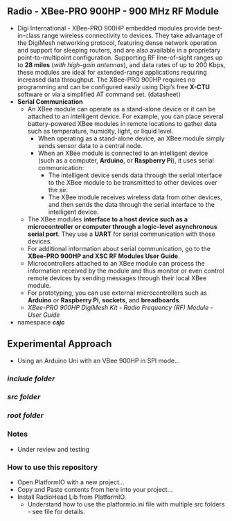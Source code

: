 ## Radio - XBee-PRO 900HP - 900 MHz RF Module
- Digi International - XBee-PRO 900HP embedded modules provide best-in-class range wireless connectivity to devices. They take advantage of the DigiMesh networking protocol, featuring dense network operation and support for sleeping routers, and are also available in a proprietary point-to-multipoint configuration. Supporting RF line-of-sight ranges up to **28 miles** (*with high-gain antennas*), and data rates of up to 200 Kbps, these modules are ideal for extended-range applications requiring increased data throughput. The XBee-PRO 900HP requires no programming and can be configured easily using Digi’s free **X-CTU** software or via a simplified AT command set. (datasheet)
- **Serial Communication**
    - An XBee module can operate as a stand-alone device or it can be attached to an intelligent device. For example, you can place several battery-powered XBee modules in remote locations to gather data such as temperature, humidity, light, or liquid level.
        - When operating as a stand-alone device, an XBee module simply sends sensor data to a central node.
        - When an XBee module is connected to an intelligent device (such as a computer, **Arduino**, or **Raspberry Pi**), it uses serial communication:
            - The intelligent device sends data through the serial interface to the XBee module to be transmitted to other devices over the air.
            - The XBee module receives wireless data from other devices, and then sends the data through the serial interface to the intelligent device.
    - The XBee modules **interface to a host device such as a microcontroller or computer through a logic-level asynchronous serial port**. They use a **UART** for serial communication with those devices.
    - For additional information about serial communication, go to the **XBee-PRO 900HP and XSC RF Modules User Guide**.
    - Microcontrollers attached to an XBee module can process the information received by the module and thus monitor or even control remote devices by sending messages through their local XBee module.
    - For prototyping, you can use external microcontrollers such as **Arduino** or **Raspberry Pi**, **sockets**, and **breadboards**.
    - *XBee-PRO 900HP DigiMesh Kit - Radio Frequency (RF) Module - User Guide*
- namespace ***csjc***

## Experimental Approach
- Using an Arduino Uni with an VBee 900HP in SPI mode...
  
### ***include folder***

### ***src folder***

### ***root folder***

### Notes
- Under review and testing

### How to use this repository
- Open PlatformIO with a new project...
- Copy and Paste contents from here into your project...
- Install RadioHead Lib from PlatformIO.
    - Understand how to use the platformio.ini file with multiple src folders - see file for details.

